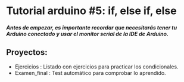 # Tutorial arduino #5: if, else if, else

##### Antes de empezar, es importante recordar que necesitarás tener tu Arduino conectado y usar el monitor serial de la IDE de Arduino.

## Proyectos:

- Ejercicios : Listado con ejercicios para practicar los condicionales.
- Examen_final : Test automático para comprobar lo aprendido.

